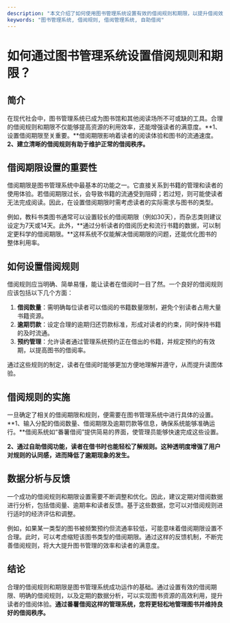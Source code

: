```yaml
---
description: "本文介绍了如何使用图书管理系统设置有效的借阅规则和期限，以提升借阅效率与用户体验。"
keywords: "图书管理系统, 借阅规则, 借阅管理系统, 自助借阅"
---
```

# 如何通过图书管理系统设置借阅规则和期限？

## 简介
在现代社会中，图书管理系统已成为图书馆和其他阅读场所不可或缺的工具。合理的借阅规则和期限不仅能够提高资源的利用效率，还能增强读者的满意度。**1、设置借阅期限至关重要。**借阅期限影响着读者的阅读体验和图书的流通速度。**2、建立清晰的借阅规则有助于维护正常的借阅秩序。**

## 借阅期限设置的重要性
借阅期限是图书管理系统中最基本的功能之一。它直接关系到书籍的管理和读者的使用体验。若借阅期限过长，会导致书籍的流通受到阻碍；若过短，则可能使读者无法完成阅读。因此，在设置借阅期限时需考虑读者的实际需求与图书的类型。

例如，教科书类图书通常可以设置较长的借阅期限（例如30天），而杂志类则建议设定为7天或14天。此外，**通过分析读者的借阅历史和流行书籍的数据，可以制定更科学的借阅期限。**这样系统不仅能解决借阅期限的问题，还能优化图书的整体利用率。

## 如何设置借阅规则
借阅规则应当明确、简单易懂，能让读者在借阅时一目了然。一个良好的借阅规则应该包括以下几个方面：

1. **借阅数量**：需明确每位读者可以借阅的书籍数量限制，避免个别读者占用大量书籍资源。
2. **逾期罚款**：设定合理的逾期归还罚款标准，形成对读者的约束，同时保持书籍的及时流通。
3. **预约管理**：允许读者通过管理系统预约正在借出的书籍，并规定预约的有效期，以提高图书的借阅率。

通过这些规则的制定，读者在借阅时能够更加方便地理解并遵守，从而提升读图体验。

## 借阅规则的实施
一旦确定了相关的借阅期限和规则，便需要在图书管理系统中进行具体的设置。**1、输入分配的借阅数量、借阅期限及逾期罚款等信息，确保系统能够准确运行。**借阅系统如“番薯借阅”提供简易的界面，使管理员能够快速完成这些设置。

**2、通过自助借阅功能，读者在借书时也能轻松了解规则。这种透明度增强了用户对规则的认同感，进而降低了逾期现象的发生。**

## 数据分析与反馈
一个成功的借阅规则和期限设置需要不断调整和优化。因此，建议定期对借阅数据进行分析，包括借阅量、逾期率和读者反馈。基于这些数据，您可以对借阅规则进行适时的经济评估和调整。

例如，如果某一类型的图书被频繁预约但流通率较低，可能意味着借阅期限设置不合理。此时，可以考虑缩短该图书类型的借阅期限。通过这样的反馈机制，不断完善借阅规则，将大大提升图书管理的效率和读者的满意度。

## 结论
合理的借阅规则和期限是图书管理系统成功运作的基础。通过设置有效的借阅期限、明确的借阅规则，以及定期的数据分析，可以实现图书资源的高效利用，提升读者的借阅体验。**通过番薯借阅这样的管理系统，您将更轻松地管理图书并维持良好的借阅秩序。**
